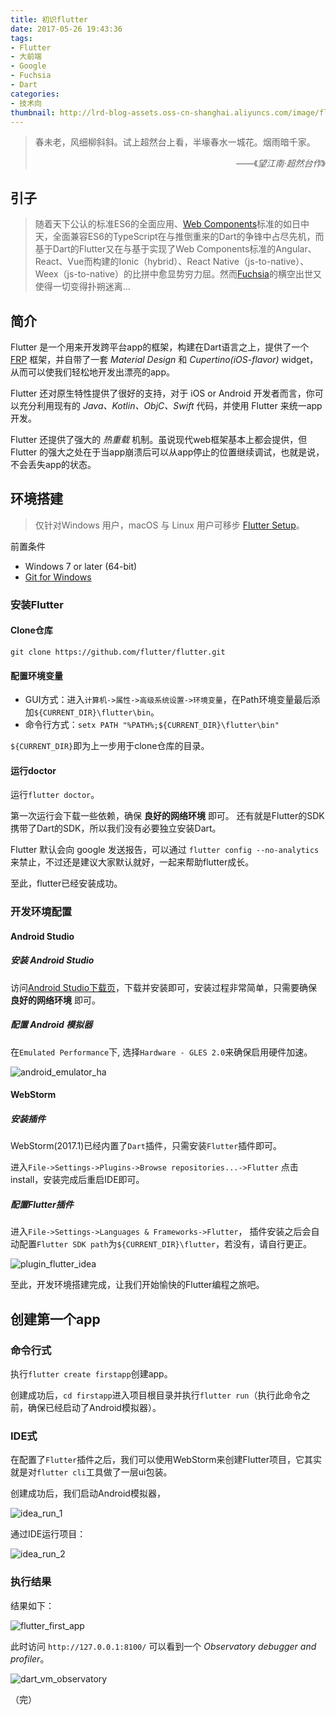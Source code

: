 ```yaml
---
title: 初识flutter
date: 2017-05-26 19:43:36
tags:
- Flutter
- 大前端
- Google
- Fuchsia
- Dart
categories:
- 技术向
thumbnail: http://lrd-blog-assets.oss-cn-shanghai.aliyuncs.com/image/flutter-mark-square-100.png
---
```


> 春未老，风细柳斜斜。试上超然台上看，半壕春水一城花。烟雨暗千家。
> <div style="text-align:right"><p>——《<cite>望江南·超然台作</cite>》</p></div>

## 引子

> 随着天下公认的标准ES6的全面应用、[Web Components](https://www.webcomponents.org/)标准的如日中天，全面兼容ES6的TypeScript在与推倒重来的Dart的争锋中占尽先机，而基于Dart的Flutter又在与基于实现了Web Components标准的Angular、React、Vue而构建的Ionic（hybrid）、React Native（js-to-native）、Weex（js-to-native）的比拼中愈显势穷力屈。然而[Fuchsia](https://github.com/fuchsia-mirror)的横空出世又使得一切变得扑朔迷离...

## 简介

Flutter 是一个用来开发跨平台app的框架，构建在Dart语言之上，提供了一个 [FRP](https://en.wikipedia.org/wiki/Functional_reactive_programming) 框架，并自带了一套 *Material Design* 和 *Cupertino(iOS-flavor)* widget，从而可以使我们轻松地开发出漂亮的app。

Flutter 还对原生特性提供了很好的支持，对于 iOS or Android 开发者而言，你可以充分利用现有的 *Java、Kotlin、ObjC、Swift* 代码，并使用 Flutter 来统一app开发。

Flutter 还提供了强大的 *热重载* 机制。虽说现代web框架基本上都会提供，但 Flutter 的强大之处在于当app崩溃后可以从app停止的位置继续调试，也就是说，不会丢失app的状态。

## 环境搭建

> 仅针对Windows 用户，macOS 与 Linux 用户可移步 [Flutter Setup](https://flutter.io/setup/)。

前置条件
- Windows 7 or later (64-bit)
- [Git for Windows](https://git-scm.com/download/win)

### 安装Flutter

#### Clone仓库

`git clone https://github.com/flutter/flutter.git`

#### 配置环境变量

- GUI方式：进入`计算机->属性->高级系统设置->环境变量`，在Path环境变量最后添加`${CURRENT_DIR}\flutter\bin`。
- 命令行方式：`setx PATH "%PATH%;${CURRENT_DIR}\flutter\bin"`

`${CURRENT_DIR}`即为上一步用于clone仓库的目录。

#### 运行doctor

运行`flutter doctor`。

第一次运行会下载一些依赖，确保 **良好的网络环境** 即可。
还有就是Flutter的SDK携带了Dart的SDK，所以我们没有必要独立安装Dart。

Flutter 默认会向 google 发送报告，可以通过 `flutter config --no-analytics` 来禁止，不过还是建议大家默认就好，一起来帮助flutter成长。

至此，flutter已经安装成功。

### 开发环境配置

#### Android Studio

##### 安装 Android Studio

访问[Android Studio下载页](https://developer.android.com/studio/index.html)，下载并安装即可，安装过程非常简单，只需要确保 **良好的网络环境** 即可。

##### 配置 Android 模拟器

在`Emulated Performance`下, 选择`Hardware - GLES 2.0`来确保启用硬件加速。

![android_emulator_ha](http://lrd-blog-assets.oss-cn-shanghai.aliyuncs.com/image/android_emulator_ha.png)

#### WebStorm

##### 安装插件

WebStorm(2017.1)已经内置了`Dart`插件，只需安装`Flutter`插件即可。

进入`File->Settings->Plugins->Browse repositories...->Flutter` 点击install，安装完成后重启IDE即可。

##### 配置Flutter插件

进入`File->Settings->Languages & Frameworks->Flutter`，
插件安装之后会自动配置`Flutter SDK path`为`${CURRENT_DIR}\flutter`，若没有，请自行更正。

![plugin_flutter_idea](http://lrd-blog-assets.oss-cn-shanghai.aliyuncs.com/image/plugin_flutter_idea.png)

至此，开发环境搭建完成，让我们开始愉快的Flutter编程之旅吧。

## 创建第一个app

### 命令行式

执行`flutter create firstapp`创建app。

创建成功后，`cd firstapp`进入项目根目录并执行`flutter run`（执行此命令之前，确保已经启动了Android模拟器）。

### IDE式

在配置了`Flutter`插件之后，我们可以使用WebStorm来创建Flutter项目，它其实就是对`flutter cli`工具做了一层ui包装。

创建成功后，我们启动Android模拟器，

![idea_run_1](http://lrd-blog-assets.oss-cn-shanghai.aliyuncs.com/image/idea_run_1.png)

通过IDE运行项目：

![idea_run_2](http://lrd-blog-assets.oss-cn-shanghai.aliyuncs.com/image/idea_run_2.png)

### 执行结果

结果如下：

![flutter_first_app](http://lrd-blog-assets.oss-cn-shanghai.aliyuncs.com/image/flutter_first_app.png)

此时访问 `http://127.0.0.1:8100/` 可以看到一个 *Observatory debugger and profiler*。

![dart_vm_observatory](http://lrd-blog-assets.oss-cn-shanghai.aliyuncs.com/image/dart_vm_observatory.png)

（完）
